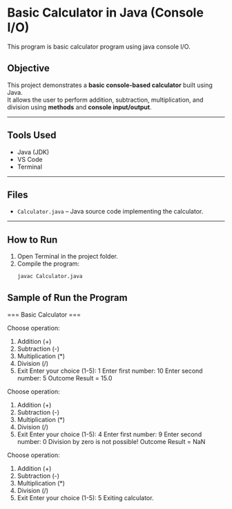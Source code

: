 # Basic Calculator in Java (Console I/O)
This program is basic calculator program using java console I/O.

##  Objective
This project demonstrates a **basic console-based calculator** built using Java.  
It allows the user to perform addition, subtraction, multiplication, and division using **methods** and **console input/output**.

---

##  Tools Used
- Java (JDK)
- VS Code 
- Terminal 

---

##  Files
- `Calculator.java` – Java source code implementing the calculator.

---

##  How to Run
1. Open Terminal in the project folder.
2. Compile the program:
   ```bash
   javac Calculator.java

## Sample of Run the Program
=== Basic Calculator ===

Choose operation:
1. Addition (+)
2. Subtraction (-)
3. Multiplication (*)
4. Division (/)
5. Exit
Enter your choice (1-5): 1
Enter first number: 10
Enter second number: 5
Outcome Result = 15.0

Choose operation:
1. Addition (+)
2. Subtraction (-)
3. Multiplication (*)
4. Division (/)
5. Exit
Enter your choice (1-5): 4
Enter first number: 9
Enter second number: 0
Division by zero is not possible!
Outcome Result = NaN

Choose operation:
1. Addition (+)
2. Subtraction (-)
3. Multiplication (*)
4. Division (/)
5. Exit
Enter your choice (1-5): 5
Exiting calculator.
